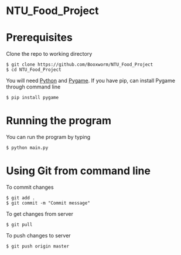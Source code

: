 # NTU_Food_Project

# Prerequisites

Clone the repo to working directory
```
$ git clone https://github.com/Booxworm/NTU_Food_Project
$ cd NTU_Food_Project
```

You will need [Python](https://www.python.org/downloads/) and [Pygame](https://www.pygame.org/download.shtml). If you have pip, can install Pygame through command line
```
$ pip install pygame
```

# Running the program

You can run the program by typing
```
$ python main.py
```

# Using Git from command line

To commit changes
```
$ git add .
$ git commit -m "Commit message"
```

To get changes from server
```
$ git pull
```

To push changes to server
```
$ git push origin master
```
